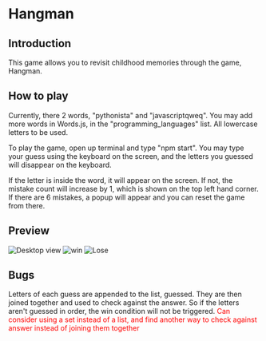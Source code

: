 # Hangman

## Introduction
This game allows you to revisit childhood memories through the game, Hangman.

## How to play
Currently, there 2 words, "pythonista" and "javascriptqweq". You may add more words in Words.js, in the "programming_languages" list. All lowercase letters to be used.

To play the game, open up terminal and type "npm start". You may type your guess using the keyboard on the screen, and the letters you guessed will disappear on the keyboard. 

If the letter is inside the word, it will appear on the screen. If not, the mistake count will increase by 1, which is shown on the top left hand corner. If there are 6 mistakes, a popup will appear and you can reset the game from there.

## Preview
![Desktop view](https://user-images.githubusercontent.com/98690678/170909307-b752899e-df10-4cfc-b714-2ac741ee9c56.PNG)
![win](https://user-images.githubusercontent.com/98690678/170909316-af6b2b1f-6fdf-48bc-886c-50d252e2d8c1.PNG)
![Lose](https://user-images.githubusercontent.com/98690678/170909369-a141054a-c8c0-4eb0-9769-6535fac3002c.PNG)

## Bugs
Letters of each guess are appended to the list, guessed. They are then joined together and used to check against the answer. So if the letters aren't guessed in order, the win condition will not be triggered. <span style="color:red"> Can consider using a set instead of a list, and find another way to check against answer instead of joining them together </span>


